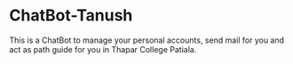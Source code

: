 # ChatBot-Tanush
This is a ChatBot to manage your personal accounts, send mail for you and act as path guide for you in Thapar College Patiala.
